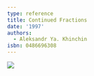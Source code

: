 ```yaml
---
type: reference
title: Continued Fractions
date: '1997'
authors:
  - Aleksandr Ya. Khinchin
isbn: 0486696308
---
```

![](/media/books/khinchin.jpg)
